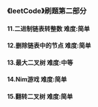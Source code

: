 ### 《leetCode》刷题第二部分
#### 11.二进制链表转整数        难度:简单
#### 12.删除链表中的节点        难度:简单
#### 13.最大二叉树       难度:中等
#### 14.Nim游戏       难度:简单
#### 15.翻转二叉树       难度:简单